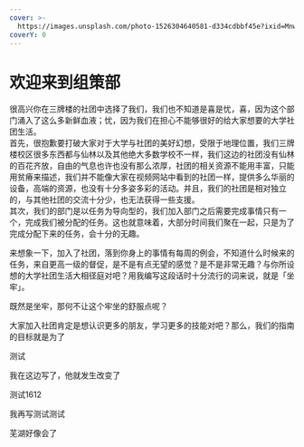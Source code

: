```yaml
---
cover: >-
  https://images.unsplash.com/photo-1526304640581-d334cdbbf45e?ixid=MnwxMjA3fDB8MHxwaG90by1wYWdlfHx8fGVufDB8fHx8&ixlib=rb-1.2.1&auto=format&fit=crop&w=2970&q=80
coverY: 0
---
```


# 欢迎来到组策部
很高兴你在三牌楼的社团中选择了我们，我们也不知道是喜是忧，喜，因为这个部门涌入了这么多新鲜血液；忧，因为我们在担心不能够很好的给大家想要的大学社团生活。  
首先，很抱歉要打破大家对于大学与社团的美好幻想，受限于地理位置，我们三牌楼校区很多东西都与仙林以及其他绝大多数学校不一样，我们这边的社团没有仙林的百花齐放，自由的气息也许也没有那么浓厚，社团的相关资源不能用丰富，只能用贫瘠来描述，我们并不能像大家在视频网站中看到的社团一样，提供多么华丽的设备，高端的资源，也没有十分多姿多彩的活动。并且，我们的社团是相对独立的，与其他社团的交流十分少，也无法获得一些支援。  
其次，我们的部门是以任务为导向型的，我们加入部门之后需要完成事情只有一个，完成我们被分配的任务。这也就意味着，大部分时间我们聚在一起，只是为了完成分配下来的任务，会十分的无趣。

来想象一下，加入了社团，落到你身上的事情有每周的例会，不知道什么时候来的任务，来自更高一级的督促，是不是有点无望的感觉？是不是非常无趣？与你所设想的大学社团生活大相径庭对吧？用我编写这段话时十分流行的词来说，就是「坐牢」。

既然是坐牢，那何不让这个牢坐的舒服点呢？

大家加入社团肯定是想认识更多的朋友，学习更多的技能对吧？那么，我们的指南的目标就是为了

测试

我在这边写了，他就发生改变了

测试1612

我再写测试测试

芜湖好像会了

